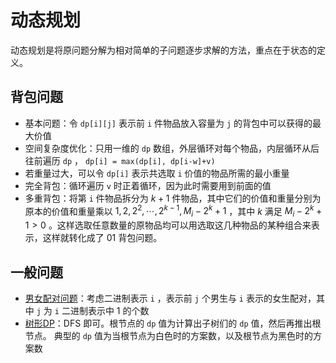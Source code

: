 # 动态规划

动态规划是将原问题分解为相对简单的子问题逐步求解的方法，重点在于状态的定义。

## 背包问题

- 基本问题：令 `dp[i][j]` 表示前 `i` 件物品放入容量为 `j` 的背包中可以获得的最大价值
- 空间复杂度优化：只用一维的 `dp` 数组，外层循环对每个物品，内层循环从后往前遍历 `dp` ， `dp[i] = max(dp[i], dp[i-w]+v)`
- 若重量过大，可以令 `dp[i]` 表示共选取 `i` 价值的物品所需的最小重量
- 完全背包：循环遍历 `v` 时正着循环，因为此时需要用到前面的值
- 多重背包：将第 `i` 件物品拆分为 $k+1$ 件物品，其中它们的价值和重量分别为原本的价值和重量乘以 $1, 2, 2^2, \cdots, 2^{k-1}, M_i-2^k+1$ ，其中 $k$ 满足 $M_i-2^k+1 > 0$ 。这样选取任意数量的原物品均可以用选取这几种物品的某种组合来表示，这样就转化成了 01 背包问题。

## 一般问题

- [男女配对问题](https://atcoder.jp/contests/dp/tasks/dp_o)：考虑二进制表示 `i` ，表示前 `j` 个男生与 `i` 表示的女生配对，其中 `j` 为 `i` 二进制表示中 1 的个数
- [树形DP](https://atcoder.jp/contests/dp/tasks/dp_p)：DFS 即可。根节点的 `dp` 值为计算出子树们的 `dp` 值，然后再推出根节点。 典型的 `dp` 值为当根节点为白色时的方案数，以及根节点为黑色时的方案数